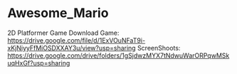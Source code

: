 # Awesome_Mario
2D Platformer Game
Download Game: https://drive.google.com/file/d/1ExVOuNFaT9i-xKjNiyyFfMiOSDXXAY3u/view?usp=sharing
ScreenShoots: https://drive.google.com/drive/folders/1gSjdwzMYX7tNdwuWarORPqwMSkuqHxGf?usp=sharing

